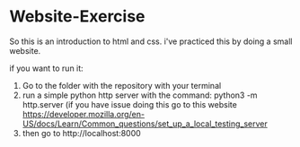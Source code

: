 # Website-Exercise


So this is an introduction to html and css.
i've practiced this by doing a small website.

if you want to run it:
1. Go to the folder with the repository with your terminal
2. run a simple python http server with the command: python3 -m http.server 
(if you have issue doing this go to this website https://developer.mozilla.org/en-US/docs/Learn/Common_questions/set_up_a_local_testing_server
3. then go to http://localhost:8000
